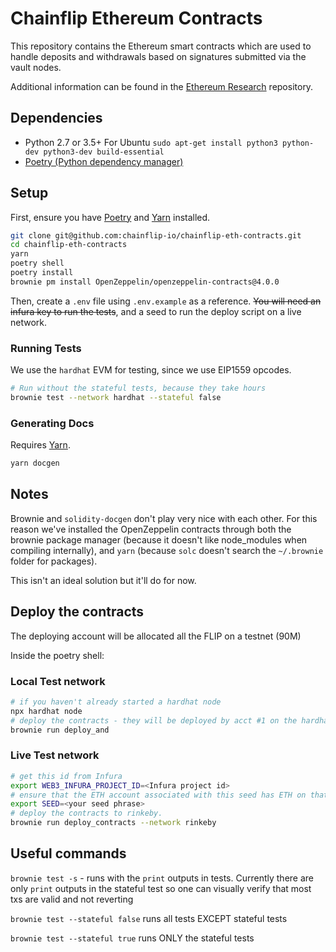 # Chainflip Ethereum Contracts

This repository contains the Ethereum smart contracts which are used to handle deposits and withdrawals based on signatures submitted via the vault nodes.

Additional information can be found in the [Ethereum Research](https://github.com/chainflip-io/ethereum-research) repository.

## Dependencies

- Python 2.7 or 3.5+
For Ubuntu `sudo apt-get install python3 python-dev python3-dev build-essential`
- [Poetry (Python dependency manager)](https://python-poetry.org/docs/)

## Setup

First, ensure you have [Poetry](https://python-poetry.org) and [Yarn](https://yarnpkg.com) installed.

```bash
git clone git@github.com:chainflip-io/chainflip-eth-contracts.git
cd chainflip-eth-contracts
yarn
poetry shell
poetry install
brownie pm install OpenZeppelin/openzeppelin-contracts@4.0.0
```

Then, create a `.env` file using `.env.example` as a reference. ~~You will need an infura key to run the tests~~, and a seed to run the deploy script on a live network.

### Running Tests

We use the `hardhat` EVM for testing, since we use EIP1559 opcodes.

```bash
# Run without the stateful tests, because they take hours
brownie test --network hardhat --stateful false
```

### Generating Docs

Requires [Yarn](https://yarnpkg.com).

```bash
yarn docgen
```

## Notes

Brownie and `solidity-docgen` don't play very nice with each other. For this reason we've installed the OpenZeppelin contracts through both the brownie package manager (because it doesn't like node_modules when compiling internally), and `yarn` (because `solc` doesn't search the `~/.brownie` folder for packages).

This isn't an ideal solution but it'll do for now.

## Deploy the contracts

The deploying account will be allocated all the FLIP on a testnet (90M)

Inside the poetry shell:

### Local Test network

```bash
# if you haven't already started a hardhat node
npx hardhat node
# deploy the contracts - they will be deployed by acct #1 on the hardhat pre-seeded accounts
brownie run deploy_and
```

### Live Test network

```bash
# get this id from Infura
export WEB3_INFURA_PROJECT_ID=<Infura project id>
# ensure that the ETH account associated with this seed has ETH on that network
export SEED=<your seed phrase>
# deploy the contracts to rinkeby.
brownie run deploy_contracts --network rinkeby
```

## Useful commands

`brownie test -s` - runs with the `print` outputs in tests. Currently there are only `print` outputs in the stateful test so one can visually verify that most txs are valid and not reverting

`brownie test --stateful false` runs all tests EXCEPT stateful tests

`brownie test --stateful true` runs ONLY the stateful tests
